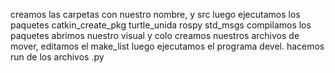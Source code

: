 creamos las carpetas con nuestro nombre, y src
luego ejecutamos los paquetes
catkin_create_pkg turtle_unida rospy std_msgs
compilamos los paquetes
abrimos nuestro visual y colo creamos nuestros archivos de mover, editamos el make_list
luego ejecutamos el programa devel.
hacemos run de los archivos .py